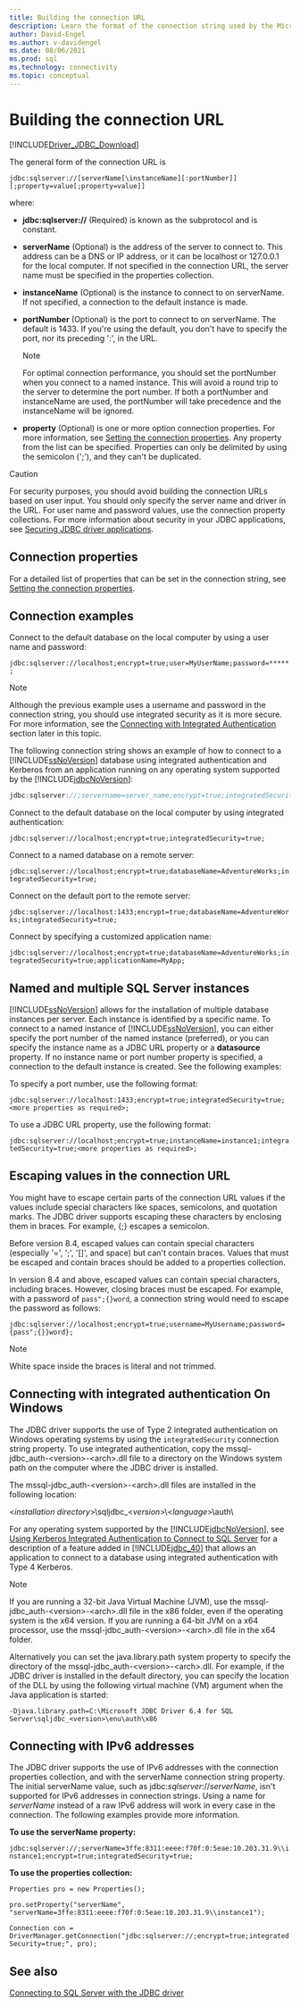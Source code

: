 ```yaml
---
title: Building the connection URL
description: Learn the format of the connection string used by the Microsoft JDBC Driver for SQL Server. Samples of connection strings are included in the examples section.
author: David-Engel
ms.author: v-davidengel
ms.date: 08/06/2021
ms.prod: sql
ms.technology: connectivity
ms.topic: conceptual
---
```

# Building the connection URL

[!INCLUDE[Driver_JDBC_Download](../../includes/driver_jdbc_download.md)]

The general form of the connection URL is

`jdbc:sqlserver://[serverName[\instanceName][:portNumber]][;property=value[;property=value]]`

where:

- **jdbc:sqlserver://** (Required) is known as the subprotocol and is constant.

- **serverName** (Optional) is the address of the server to connect to. This address can be a DNS or IP address, or it can be localhost or 127.0.0.1 for the local computer. If not specified in the connection URL, the server name must be specified in the properties collection.

- **instanceName** (Optional) is the instance to connect to on serverName. If not specified, a connection to the default instance is made.

- **portNumber** (Optional) is the port to connect to on serverName. The default is 1433. If you're using the default, you don't have to specify the port, nor its preceding ':', in the URL.

    > [!NOTE]
    >  For optimal connection performance, you should set the portNumber when you connect to a named instance. This will avoid a round trip to the server to determine the port number. If both a portNumber and instanceName are used, the portNumber will take precedence and the instanceName will be ignored.

- **property** (Optional) is one or more option connection properties. For more information, see [Setting the connection properties](setting-the-connection-properties.md). Any property from the list can be specified. Properties can only be delimited by using the semicolon (';'), and they can't be duplicated.

> [!CAUTION]
> For security purposes, you should avoid building the connection URLs based on user input. You should only specify the server name and driver in the URL. For user name and password values, use the connection property collections. For more information about security in your JDBC applications, see [Securing JDBC driver applications](securing-jdbc-driver-applications.md).

## Connection properties

For a detailed list of properties that can be set in the connection string, see [Setting the connection properties](setting-the-connection-properties.md#properties).

## Connection examples

Connect to the default database on the local computer by using a user name and password:

`jdbc:sqlserver://localhost;encrypt=true;user=MyUserName;password=*****;`

> [!NOTE]
> Although the previous example uses a username and password in the connection string, you should use integrated security as it is more secure. For more information, see the [Connecting with Integrated Authentication](#Connectingintegrated) section later in this topic.

The following connection string shows an example of how to connect to a [!INCLUDE[ssNoVersion](../../includes/ssnoversion-md.md)] database using integrated authentication and Kerberos from an application running on any operating system supported by the [!INCLUDE[jdbcNoVersion](../../includes/jdbcnoversion_md.md)]:

```java
jdbc:sqlserver://;servername=server_name;encrypt=true;integratedSecurity=true;authenticationScheme=JavaKerberos
```

Connect to the default database on the local computer by using integrated authentication:

`jdbc:sqlserver://localhost;encrypt=true;integratedSecurity=true;`

Connect to a named database on a remote server:

`jdbc:sqlserver://localhost;encrypt=true;databaseName=AdventureWorks;integratedSecurity=true;`

Connect on the default port to the remote server:

`jdbc:sqlserver://localhost:1433;encrypt=true;databaseName=AdventureWorks;integratedSecurity=true;`

Connect by specifying a customized application name:

`jdbc:sqlserver://localhost;encrypt=true;databaseName=AdventureWorks;integratedSecurity=true;applicationName=MyApp;`

## Named and multiple SQL Server instances

[!INCLUDE[ssNoVersion](../../includes/ssnoversion-md.md)] allows for the installation of multiple database instances per server. Each instance is identified by a specific name. To connect to a named instance of [!INCLUDE[ssNoVersion](../../includes/ssnoversion-md.md)], you can either specify the port number of the named instance (preferred), or you can specify the instance name as a JDBC URL property or a **datasource** property. If no instance name or port number property is specified, a connection to the default instance is created. See the following examples:

To specify a port number, use the following format:

`jdbc:sqlserver://localhost:1433;encrypt=true;integratedSecurity=true;<more properties as required>;`

To use a JDBC URL property, use the following format:

`jdbc:sqlserver://localhost;encrypt=true;instanceName=instance1;integratedSecurity=true;<more properties as required>;`

## Escaping values in the connection URL

You might have to escape certain parts of the connection URL values if the values include special characters like spaces, semicolons, and quotation marks. The JDBC driver supports escaping these characters by enclosing them in braces. For example, {;} escapes a semicolon.

Before version 8.4, escaped values can contain special characters (especially '=', ';', '[]', and space) but can't contain braces. Values that must be escaped and contain braces should be added to a properties collection.

In version 8.4 and above, escaped values can contain special characters, including braces. However, closing braces must be escaped. For example, with a password of `pass";{}word`, a connection string would need to escape the password as follows:

`jdbc:sqlserver://localhost;encrypt=true;username=MyUsername;password={pass";{}}word};`

> [!NOTE]
> White space inside the braces is literal and not trimmed.

## <a name="Connectingintegrated"></a> Connecting with integrated authentication On Windows

The JDBC driver supports the use of Type 2 integrated authentication on Windows operating systems by using the `integratedSecurity` connection string property. To use integrated authentication, copy the mssql-jdbc_auth-\<version>-\<arch>.dll file to a directory on the Windows system path on the computer where the JDBC driver is installed.

The mssql-jdbc_auth-\<version>-\<arch>.dll files are installed in the following location:

\<*installation directory*>\sqljdbc_\<*version*>\\<*language*>\auth\

For any operating system supported by the [!INCLUDE[jdbcNoVersion](../../includes/jdbcnoversion_md.md)], see [Using Kerberos Integrated Authentication to Connect to SQL Server](using-kerberos-integrated-authentication-to-connect-to-sql-server.md) for a description of a feature added in [!INCLUDE[jdbc_40](../../includes/jdbc_40_md.md)] that allows an application to connect to a database using integrated authentication with Type 4 Kerberos.

> [!NOTE]
> If you are running a 32-bit Java Virtual Machine (JVM), use the mssql-jdbc_auth-\<version>-\<arch>.dll file in the x86 folder, even if the operating system is the x64 version. If you are running a 64-bit JVM on a x64 processor, use the mssql-jdbc_auth-\<version>-\<arch>.dll file in the x64 folder.

Alternatively you can set the java.library.path system property to specify the directory of the mssql-jdbc_auth-\<version>-\<arch>.dll. For example, if the JDBC driver is installed in the default directory, you can specify the location of the DLL by using the following virtual machine (VM) argument when the Java application is started:

`-Djava.library.path=C:\Microsoft JDBC Driver 6.4 for SQL Server\sqljdbc_<version>\enu\auth\x86`

## Connecting with IPv6 addresses

The JDBC driver supports the use of IPv6 addresses with the connection properties collection, and with the serverName connection string property. The initial serverName value, such as jdbc:*sqlserver*://*serverName*, isn't supported for IPv6 addresses in connection strings. Using a name for *serverName* instead of a raw IPv6 address will work in every case in the connection. The following examples provide more information.

**To use the serverName property:**

`jdbc:sqlserver://;serverName=3ffe:8311:eeee:f70f:0:5eae:10.203.31.9\\instance1;encrypt=true;integratedSecurity=true;`

**To use the properties collection:**

`Properties pro = new Properties();`

`pro.setProperty("serverName", "serverName=3ffe:8311:eeee:f70f:0:5eae:10.203.31.9\\instance1");`

`Connection con = DriverManager.getConnection("jdbc:sqlserver://;encrypt=true;integratedSecurity=true;", pro);`

## See also

[Connecting to SQL Server with the JDBC driver](connecting-to-sql-server-with-the-jdbc-driver.md)
